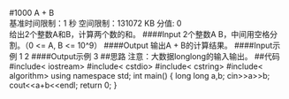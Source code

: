 #1000 A + B  
基准时间限制：1 秒 空间限制：131072 KB 分值: 0   
给出2个整数A和B，计算两个数的和。
####Input
2个整数A B，中间用空格分割。（0 <= A, B <= 10^9）
####Output
输出A + B的计算结果。
####Input示例
1 2
####Output示例
3
##思路
注意：大数据longlong的输入输出。
##代码
    #include< iostream>
    #include< cstdio>
    #include< cstring>
    #include< algorithm>
    using namespace std;
    int main()
    {
    long long a,b;
    cin>>a>>b;
    cout<<a+b<<endl;
    return 0;
    }
